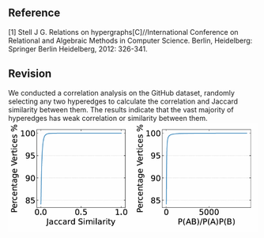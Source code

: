 ## Reference 
[1] Stell J G. Relations on hypergraphs[C]//International Conference on Relational and Algebraic Methods in Computer Science. Berlin, Heidelberg: Springer Berlin Heidelberg, 2012: 326-341.  
## Revision


We conducted a correlation analysis on the GitHub dataset, randomly selecting any two hyperedges to calculate the correlation and Jaccard similarity between them. The results indicate that the vast majority of hyperedges has weak correlation or similarity between them.
![](./pic/independt.png)